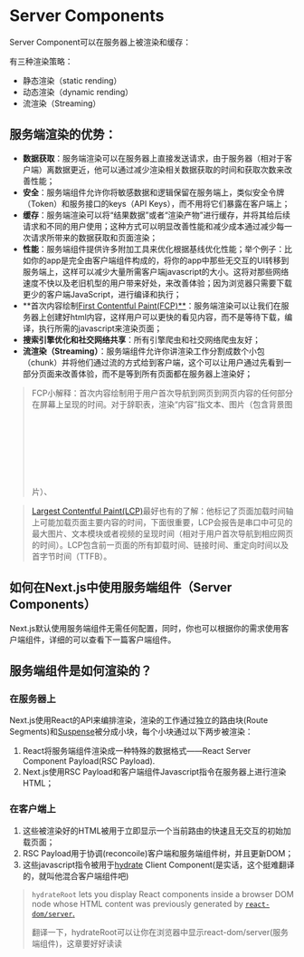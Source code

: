 # Server Components

Server Component可以在服务器上被渲染和缓存：

有三种渲染策略：

- 静态渲染（static rending）
- 动态渲染（dynamic rending）
- 流渲染（Streaming）

## 服务端渲染的优势：

- **数据获取**：服务端渲染可以在服务器上直接发送请求，由于服务器（相对于客户端）离数据更近，他可以通过减少渲染相关数据获取的时间和获取次数来改善性能；
- **安全**：服务端组件允许你将敏感数据和逻辑保留在服务端上，类似安全令牌（Token）和服务接口的keys（API Keys），而不用将它们暴露在客户端上；
- **缓存**：服务端渲染可以将“结果数据”或者“渲染产物”进行缓存，并将其给后续请求和不同的用户使用；这种方式可以明显改善性能和减少成本通过减少每一次请求所带来的数据获取和页面渲染；
- **性能**：服务端组件提供许多附加工具来优化根据基线优化性能；举个例子：比如你的app是完全由客户端组件构成的，将你的app中那些无交互的UI转移到服务端上，这样可以减少大量所需客户端javascript的大小。这将对那些网络速度不快以及老旧机型的用户带来好处，来改善体验；因为浏览器只需要下载更少的客户端JavaScript，进行编译和执行；
- **首次内容绘制[First Contentful Paint(FCP)**](https://web.dev/articles/fcp?hl=zh-cn)：服务端渲染可以让我们在服务器上创建好html内容，这样用户可以更快的看见内容，而不是等待下载，编译，执行所需的javascript来渲染页面；
- **搜索引擎优化和社交网络共享**：所有引擎爬虫和社交网络爬虫友好；
- **流渲染（Streaming）**：服务端组件允许你讲渲染工作分割成数个小包（chunk）并将他们通过流的方式给到客户端，这个可以让用户通过先看到一部分页面来改善体验，而不是等到所有页面都在服务器上渲染好；

> FCP小解释：首次内容绘制用于用户首次导航到网页到网页内容的任何部分在屏幕上呈现的时间。对于辞职表，渲染“内容”指文本、图片（包含背景图片）、<SVG> SVG元素或者非白色的Canvas元素。

> [Largest Contentful Paint(LCP)](https://web.dev/articles/lcp?hl=zh-cn)最好也有的了解：他标记了页面加载时间轴上可能加载页面主要内容的时间，下面很重要，LCP会报告是串口中可见的最大图片、文本模块或者视频的呈现时间（相对于用户首次导航到相应网页的时间）。LCP包含前一页面的所有卸载时间、链接时间、重定向时间以及首字节时间（TTFB）。


## 如何在Next.js中使用服务端组件（Server Components）

Next.js默认使用服务端组件无需任何配置，同时，你也可以根据你的需求使用客户端组件，详细的可以查看下一篇客户端组件。


## 服务端组件是如何渲染的？

### 在服务器上

Next.js使用React的API来编排渲染，渲染的工作通过独立的路由块(Route Segments)和[Suspense](https://react.dev/reference/react/Suspense)被分成小块，每个小块通过以下两步被渲染：

1. React将服务端组件渲染成一种特殊的数据格式——React Server Component Payload(RSC Payload).
2. Next.js使用RSC Payload和客户端组件Javascript指令在服务器上进行渲染HTML；

### 在客户端上

1. 这些被渲染好的HTML被用于立即显示一个当前路由的快速且无交互的初始加载页面；
2. RSC Payload用于协调(reconcoile)客户端和服务端组件树，并且更新DOM；
3. 这些javascript指令被用于[hydrate](https://react.dev/reference/react-dom/client/hydrateRoot) Client Component(是实话，这个挺难翻译的，就叫他混合客户端组件吧)

> `hydrateRoot` lets you display React components inside a browser DOM node whose HTML content was previously generated by [`react-dom/server`.](https://react.dev/reference/react-dom/server)
>
> 翻译一下，hydrateRoot可以让你在浏览器中显示react-dom/server(服务端组件)，这章要好好读读
